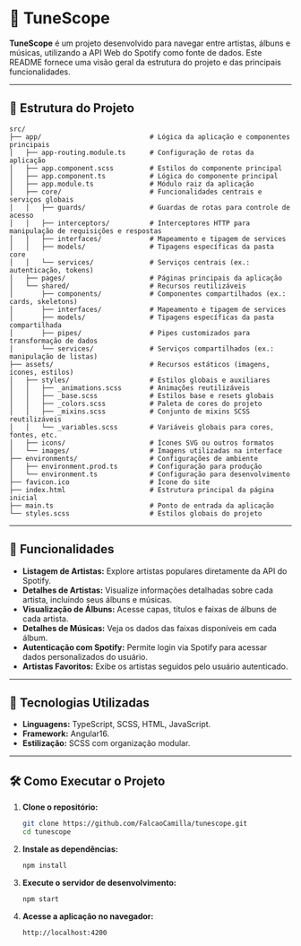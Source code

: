 # 🎵 TuneScope

**TuneScope** é um projeto desenvolvido para navegar entre artistas, álbuns e músicas, utilizando a API Web do Spotify como fonte de dados. Este README fornece uma visão geral da estrutura do projeto e das principais funcionalidades.

---

## 📂 Estrutura do Projeto

```plaintext
src/
├── app/                           # Lógica da aplicação e componentes principais
│   ├── app-routing.module.ts      # Configuração de rotas da aplicação
│   ├── app.component.scss         # Estilos do componente principal
│   ├── app.component.ts           # Lógica do componente principal
│   ├── app.module.ts              # Módulo raiz da aplicação
│   ├── core/                      # Funcionalidades centrais e serviços globais
│   │   ├── guards/                # Guardas de rotas para controle de acesso
│   │   ├── interceptors/          # Interceptores HTTP para manipulação de requisições e respostas
│   │   ├── interfaces/            # Mapeamento e tipagem de services
│   │   ├── models/                # Tipagens específicas da pasta core
│   │   └── services/              # Serviços centrais (ex.: autenticação, tokens)
│   ├── pages/                     # Páginas principais da aplicação
│   └── shared/                    # Recursos reutilizáveis
│       ├── components/            # Componentes compartilhados (ex.: cards, skeletons)
│       ├── interfaces/            # Mapeamento e tipagem de services
│       ├── models/                # Tipagens específicas da pasta compartilhada
│       ├── pipes/                 # Pipes customizados para transformação de dados
│       └── services/              # Serviços compartilhados (ex.: manipulação de listas)
├── assets/                        # Recursos estáticos (imagens, ícones, estilos)
│   ├── styles/                    # Estilos globais e auxiliares
│   │   ├── _animations.scss       # Animações reutilizáveis
│   │   ├── _base.scss             # Estilos base e resets globais
│   │   ├── _colors.scss           # Paleta de cores do projeto
│   │   ├── _mixins.scss           # Conjunto de mixins SCSS reutilizáveis
│   │   └── _variables.scss        # Variáveis globais para cores, fontes, etc.
│   ├── icons/                     # Ícones SVG ou outros formatos
│   └── images/                    # Imagens utilizadas na interface
├── environments/                  # Configurações de ambiente
│   ├── environment.prod.ts        # Configuração para produção
│   └── environment.ts             # Configuração para desenvolvimento
├── favicon.ico                    # Ícone do site
├── index.html                     # Estrutura principal da página inicial
├── main.ts                        # Ponto de entrada da aplicação
└── styles.scss                    # Estilos globais do projeto
```
---

## 🌟 Funcionalidades
- **Listagem de Artistas:** Explore artistas populares diretamente da API do Spotify.
- **Detalhes de Artistas:** Visualize informações detalhadas sobre cada artista, incluindo seus álbuns e músicas.
- **Visualização de Álbuns:** Acesse capas, títulos e faixas de álbuns de cada artista.
- **Detalhes de Músicas:** Veja os dados das faixas disponíveis em cada álbum.
- **Autenticação com Spotify:** Permite login via Spotify para acessar dados personalizados do usuário.
- **Artistas Favoritos:** Exibe os artistas seguidos pelo usuário autenticado.

---

## 🚀 Tecnologias Utilizadas

- **Linguagens:** TypeScript, SCSS, HTML, JavaScript.
- **Framework:** Angular16.
- **Estilização:** SCSS com organização modular.

---

## 🛠️ Como Executar o Projeto

1. **Clone o repositório:**
   ```bash
   git clone https://github.com/FalcaoCamilla/tunescope.git
   cd tunescope

2. **Instale as dependências:**
   ```bash
   npm install

3. **Execute o servidor de desenvolvimento:**
   ```bash
   npm start

3. **Acesse a aplicação no navegador:**
   ```code
   http://localhost:4200


